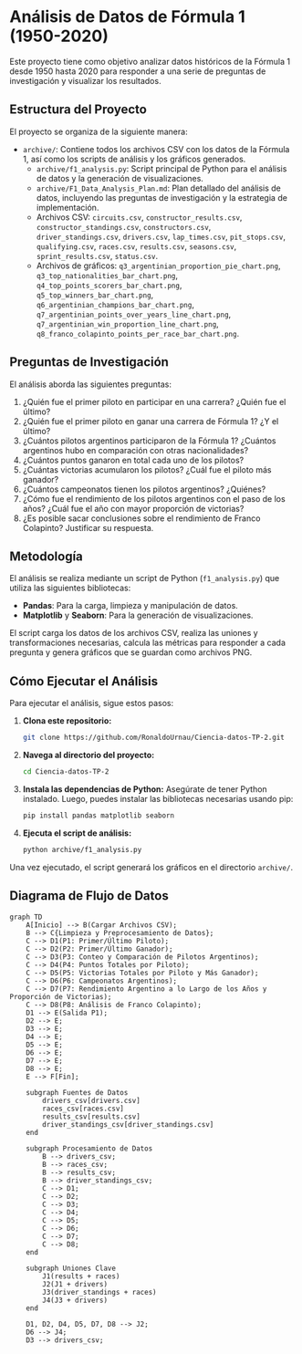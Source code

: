 # Análisis de Datos de Fórmula 1 (1950-2020)

Este proyecto tiene como objetivo analizar datos históricos de la Fórmula 1 desde 1950 hasta 2020 para responder a una serie de preguntas de investigación y visualizar los resultados.

## Estructura del Proyecto

El proyecto se organiza de la siguiente manera:

- `archive/`: Contiene todos los archivos CSV con los datos de la Fórmula 1, así como los scripts de análisis y los gráficos generados.
    - `archive/f1_analysis.py`: Script principal de Python para el análisis de datos y la generación de visualizaciones.
    - `archive/F1_Data_Analysis_Plan.md`: Plan detallado del análisis de datos, incluyendo las preguntas de investigación y la estrategia de implementación.
    - Archivos CSV: `circuits.csv`, `constructor_results.csv`, `constructor_standings.csv`, `constructors.csv`, `driver_standings.csv`, `drivers.csv`, `lap_times.csv`, `pit_stops.csv`, `qualifying.csv`, `races.csv`, `results.csv`, `seasons.csv`, `sprint_results.csv`, `status.csv`.
    - Archivos de gráficos: `q3_argentinian_proportion_pie_chart.png`, `q3_top_nationalities_bar_chart.png`, `q4_top_points_scorers_bar_chart.png`, `q5_top_winners_bar_chart.png`, `q6_argentinian_champions_bar_chart.png`, `q7_argentinian_points_over_years_line_chart.png`, `q7_argentinian_win_proportion_line_chart.png`, `q8_franco_colapinto_points_per_race_bar_chart.png`.

## Preguntas de Investigación

El análisis aborda las siguientes preguntas:

1.  ¿Quién fue el primer piloto en participar en una carrera? ¿Quién fue el último?
2.  ¿Quién fue el primer piloto en ganar una carrera de Fórmula 1? ¿Y el último?
3.  ¿Cuántos pilotos argentinos participaron de la Fórmula 1? ¿Cuántos argentinos hubo en comparación con otras nacionalidades?
4.  ¿Cuántos puntos ganaron en total cada uno de los pilotos?
5.  ¿Cuántas victorias acumularon los pilotos? ¿Cuál fue el piloto más ganador?
6.  ¿Cuántos campeonatos tienen los pilotos argentinos? ¿Quiénes?
7.  ¿Cómo fue el rendimiento de los pilotos argentinos con el paso de los años? ¿Cuál fue el año con mayor proporción de victorias?
8.  ¿Es posible sacar conclusiones sobre el rendimiento de Franco Colapinto? Justificar su respuesta.

## Metodología

El análisis se realiza mediante un script de Python (`f1_analysis.py`) que utiliza las siguientes bibliotecas:

-   **Pandas**: Para la carga, limpieza y manipulación de datos.
-   **Matplotlib** y **Seaborn**: Para la generación de visualizaciones.

El script carga los datos de los archivos CSV, realiza las uniones y transformaciones necesarias, calcula las métricas para responder a cada pregunta y genera gráficos que se guardan como archivos PNG.

## Cómo Ejecutar el Análisis

Para ejecutar el análisis, sigue estos pasos:

1.  **Clona este repositorio:**
    ```bash
    git clone https://github.com/RonaldoUrnau/Ciencia-datos-TP-2.git
    ```
2.  **Navega al directorio del proyecto:**
    ```bash
    cd Ciencia-datos-TP-2
    ```
3.  **Instala las dependencias de Python:**
    Asegúrate de tener Python instalado. Luego, puedes instalar las bibliotecas necesarias usando pip:
    ```bash
    pip install pandas matplotlib seaborn
    ```
4.  **Ejecuta el script de análisis:**
    ```bash
    python archive/f1_analysis.py
    ```

Una vez ejecutado, el script generará los gráficos en el directorio `archive/`.

## Diagrama de Flujo de Datos

```mermaid
graph TD
    A[Inicio] --> B(Cargar Archivos CSV);
    B --> C{Limpieza y Preprocesamiento de Datos};
    C --> D1(P1: Primer/Último Piloto);
    C --> D2(P2: Primer/Último Ganador);
    C --> D3(P3: Conteo y Comparación de Pilotos Argentinos);
    C --> D4(P4: Puntos Totales por Piloto);
    C --> D5(P5: Victorias Totales por Piloto y Más Ganador);
    C --> D6(P6: Campeonatos Argentinos);
    C --> D7(P7: Rendimiento Argentino a lo Largo de los Años y Proporción de Victorias);
    C --> D8(P8: Análisis de Franco Colapinto);
    D1 --> E(Salida P1);
    D2 --> E;
    D3 --> E;
    D4 --> E;
    D5 --> E;
    D6 --> E;
    D7 --> E;
    D8 --> E;
    E --> F[Fin];

    subgraph Fuentes de Datos
        drivers_csv[drivers.csv]
        races_csv[races.csv]
        results_csv[results.csv]
        driver_standings_csv[driver_standings.csv]
    end

    subgraph Procesamiento de Datos
        B --> drivers_csv;
        B --> races_csv;
        B --> results_csv;
        B --> driver_standings_csv;
        C --> D1;
        C --> D2;
        C --> D3;
        C --> D4;
        C --> D5;
        C --> D6;
        C --> D7;
        C --> D8;
    end

    subgraph Uniones Clave
        J1(results + races)
        J2(J1 + drivers)
        J3(driver_standings + races)
        J4(J3 + drivers)
    end

    D1, D2, D4, D5, D7, D8 --> J2;
    D6 --> J4;
    D3 --> drivers_csv;